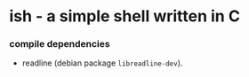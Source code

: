 # ish - a simple shell written in C

### compile dependencies
- readline (debian package `libreadline-dev`).
